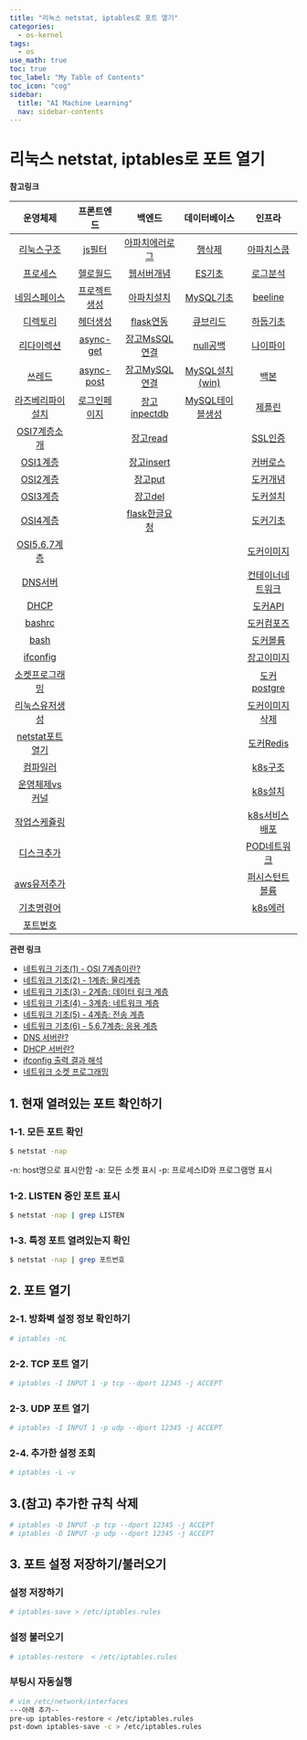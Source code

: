 ```yaml
---
title: "리눅스 netstat, iptables로 포트 열기" 
categories:
  - os-kernel
tags:
  - os
use_math: true
toc: true
toc_label: "My Table of Contents"
toc_icon: "cog"
sidebar:
  title: "AI Machine Learning"
  nav: sidebar-contents
---
```


# 리눅스 netstat, iptables로 포트 열기


**참고링크**

| 운영체제 | 프론트엔드 | 백엔드 | 데이터베이스| 인프라 |
|:------:|:------:|:------:|:------:|:------:|
|[리눅스구조](https://losskatsu.github.io/os-kernel/os-linux-structure) | [js필터](https://losskatsu.github.io/frontend/js-map-reduce-filter/) | [아파치에러로그](https://losskatsu.github.io/it-infra/apache-error-log/) | [행삭제](https://losskatsu.github.io/it-infra/sqldelete/) | [아파치스쿱](https://losskatsu.github.io/it-infra/sqoop/) |
|[프로세스](https://losskatsu.github.io/os-kernel/os-process/) | [헬로월드](https://losskatsu.github.io/frontend/react-helloworld/) | [웹서버개념](https://losskatsu.github.io/it-infra/webserver/) | [ES기초](https://losskatsu.github.io/it-infra/es-basic/) | [로그분석](https://losskatsu.github.io/it-infra/log-anal/) |
|[네임스페이스](https://losskatsu.github.io/os-kernel/linux-redirection/) |[프로젝트생성](https://losskatsu.github.io/frontend/react-basic-setup/) | [아파치설치](https://losskatsu.github.io/it-infra/aws-apache/) | [MySQL기초](https://losskatsu.github.io/it-infra/mysql-index/) | [beeline](https://losskatsu.github.io/it-infra/beeline/) |
|[디렉토리](https://losskatsu.github.io/os-kernel/linux-directory/) |[헤더생성](https://losskatsu.github.io/frontend/react-category/) | [flask연동](https://losskatsu.github.io/it-infra/flask-nginx-uwsgi/) | [큐브리드](https://losskatsu.github.io/it-infra/cubrid-summary/) | [하둡기초](https://losskatsu.github.io/it-infra/hadoop-basic-concept/) |
|[리다이렉션](https://losskatsu.github.io/os-kernel/linux-redirection/) |[async-get](https://losskatsu.github.io/frontend/react-request-api-django/) | [장고MsSQL연결](https://losskatsu.github.io/it-infra/mssql-django-conn/) | [null공백](https://losskatsu.github.io/it-infra/db-null/) |  [나이파이](https://losskatsu.github.io/it-infra/nifi/) |
|[쓰레드](https://losskatsu.github.io/os-kernel/process-thread/) | [async-post](https://losskatsu.github.io/frontend/react-request-post/) | [장고MySQL연결](https://losskatsu.github.io/it-infra/mysql-django-conn/) | [MySQL설치(win)](https://losskatsu.github.io/it-infra/mysql-install-win/) | [백본](https://losskatsu.github.io/it-infra/backbone/) |
|[라즈베리파이설치](https://losskatsu.github.io/os-kernel/raspberry-vminstall/) | [로그인페이지](https://losskatsu.github.io/frontend/react-request-post/) | [장고inpectdb](https://losskatsu.github.io/it-infra/django-inspectdb/) | [MySQL테이블생성](https://losskatsu.github.io/it-infra/mysql-create-db/) | [제플린](https://losskatsu.github.io/it-infra/backbone/) |
|[OSI7계층소개](https://losskatsu.github.io/os-kernel/network-basic01/) | | [장고read](https://losskatsu.github.io/it-infra/django-read-data/)  |  | [SSL인증](https://losskatsu.github.io/it-infra/ssl-auth/)|
|[OSI1계층](https://losskatsu.github.io/os-kernel/network-basic02/) | | [장고insert](https://losskatsu.github.io/it-infra/django-post-data/)  | | [커버로스](https://losskatsu.github.io/it-infra/kerberos/) |
|[OSI2계층](https://losskatsu.github.io/os-kernel/network-basic03/) | | [장고put](https://losskatsu.github.io/it-infra/django-put-data/)  | | [도커개념](https://losskatsu.github.io/it-infra/docker00/) |
|[OSI3계층](https://losskatsu.github.io/os-kernel/network-basic04/) | | [장고del](https://losskatsu.github.io/it-infra/django-del-data/) | | [도커설치](https://losskatsu.github.io/it-infra/docker01/) |
|[OSI4계층](https://losskatsu.github.io/os-kernel/network-basic05/) | | [flask한글요청](https://losskatsu.github.io/programming/py-flask-korean/) | |[도커기초](https://losskatsu.github.io/it-infra/docker02/)|
|[OSI5,6,7계층](https://losskatsu.github.io/os-kernel/network-basic05/) | |  | | [도커이미지](https://losskatsu.github.io/it-infra/docker03/) |
|[DNS서버](https://losskatsu.github.io/os-kernel/etc-host-dns/) | |  | | [컨테이너네트워크](https://losskatsu.github.io/it-infra/docker04/) |
|[DHCP](https://losskatsu.github.io/os-kernel/dhcp/) | | | | [도커API](https://losskatsu.github.io/it-infra/docker05/) |
|[bashrc](https://losskatsu.github.io/os-kernel/bashrc/) | | | | [도커컴포즈](https://losskatsu.github.io/it-infra/docker06/) |
|[bash](https://losskatsu.github.io/os-kernel/bash/) | | | | [도커볼륨](https://losskatsu.github.io/it-infra/docker07/) |
|[ifconfig](https://losskatsu.github.io/os-kernel/ifconfig/) | | | | [장고이미지](https://losskatsu.github.io/it-infra/docker08/) |
|[소켓프로그래밍](https://losskatsu.github.io/os-kernel/network-socket/) | | | | [도커postgre](https://losskatsu.github.io/it-infra/docker09/) |
|[리눅스유저생성](https://losskatsu.github.io/os-kernel/linux-create-user/) | | | | [도커이미지삭제](https://losskatsu.github.io/it-infra/docker10/)|
|[netstat포트열기](https://losskatsu.github.io/os-kernel/port-open/) | | | |[도커Redis](https://losskatsu.github.io/it-infra/docker11/) |
|[컴파일러](https://losskatsu.github.io/os-kernel/compiler-interpreter/) | | | |[k8s구조](https://losskatsu.github.io/it-infra/kubernetes01/) |
|[운영체제vs커널](https://losskatsu.github.io/os-kernel/diff-kernel-os/) | | | | [k8s설치](https://losskatsu.github.io/it-infra/kubernetes02/) |
|[작업스케쥴링](https://losskatsu.github.io/os-kernel/crontab/) | | | |[k8s서비스배포](https://losskatsu.github.io/it-infra/kubernetes03/) |
|[디스크추가](https://losskatsu.github.io/os-kernel/add-harddisk/) | | | |[POD네트워크](https://losskatsu.github.io/it-infra/kubernetes04/) |
|[aws유저추가](https://losskatsu.github.io/os-kernel/aws-add-user/) | | | | [퍼시스턴트볼륨](https://losskatsu.github.io/it-infra/kubernetes05/)|
|[기초명령어](https://losskatsu.github.io/it-infra/ps-grep-pipe-redirect/) | | | | [k8s에러](https://losskatsu.github.io/it-infra/kubernetes06/)|
|[포트번호](https://losskatsu.github.io/it-infra/port/) | | | | |

**관련 링크**

* [네트워크 기초(1) - OSI 7계층이란?](https://losskatsu.github.io/os-kernel/network-basic01/)
* [네트워크 기초(2) - 1계층: 물리계층](https://losskatsu.github.io/os-kernel/network-basic02/)
* [네트워크 기초(3) - 2계층: 데이터 링크 계층](https://losskatsu.github.io/os-kernel/network-basic03/)
* [네트워크 기초(4) - 3계층: 네트워크 계층](https://losskatsu.github.io/os-kernel/network-basic04/)
* [네트워크 기초(5) - 4계층: 전송 계층](https://losskatsu.github.io/os-kernel/network-basic05/)
* [네트워크 기초(6) - 5,6,7계층: 응용 계층](https://losskatsu.github.io/os-kernel/network-basic06/)
* [DNS 서버란?](https://losskatsu.github.io/os-kernel/etc-host-dns/)
* [DHCP 서버란?](https://losskatsu.github.io/os-kernel/dhcp/)
* [ifconfig 출력 결과 해석](https://losskatsu.github.io/os-kernel/ifconfig/)
* [네트워크 소켓 프로그래밍](https://losskatsu.github.io/os-kernel/network-socket/)



## 1. 현재 열려있는 포트 확인하기

### 1-1. 모든 포트 확인

```bash
$ netstat -nap
```

-n: host명으로 표시안함
-a: 모든 소켓 표시
-p: 프로세스ID와 프로그램명 표시

### 1-2. LISTEN 중인 포트 표시

```bash
$ netstat -nap | grep LISTEN
```

### 1-3. 특정 포트 열려있는지 확인

```bash
$ netstat -nap | grep 포트번호
```

## 2. 포트 열기

### 2-1. 방화벽 설정 정보 확인하기

```bash
# iptables -nL
```

### 2-2. TCP 포트 열기

```bash
# iptables -I INPUT 1 -p tcp --dport 12345 -j ACCEPT
```

### 2-3. UDP 포트 열기

```bash
# iptables -I INPUT 1 -p udp --dport 12345 -j ACCEPT
```

### 2-4. 추가한 설정 조회

```bash
# iptables -L -v
```


## 3.(참고) 추가한 규칙 삭제

```bash
# iptables -D INPUT -p tcp --dport 12345 -j ACCEPT 
# iptables -D INPUT -p udp --dport 12345 -j ACCEPT
```


## 3. 포트 설정 저장하기/불러오기

### 설정 저장하기

```bash
# iptables-save > /etc/iptables.rules
```

### 설정 불러오기

```bash
# iptables-restore  < /etc/iptables.rules
```

### 부팅시 자동실행

```bash
# vim /etc/network/interfaces
---아래 추가--
pre-up iptables-restore < /etc/iptables.rules
pst-down iptables-save -c > /etc/iptables.rules
```


